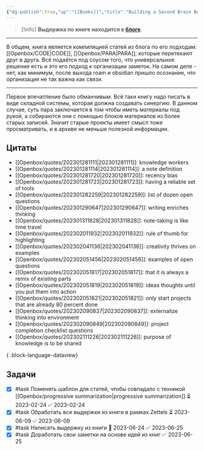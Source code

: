 ```yaml
---
{"dg-publish":true,"up":"[[Books]]","title":"Building a Second Brain Book","category":"book","status":"Completed","tags":["books"],"rating":4,"date":"2023-01-26T21:14:59+04:00","modified_at":"2023-06-25T08:47:45+03:00","dg-path":"/books/Building a Second Brain Book.md","permalink":"/books/building-a-second-brain-book/","dgPassFrontmatter":true}
---
```





> [!info]
> **Выдержка по книге находится в [блоге](https://vanadium23.me/building-a-second-brain/)**.

---

В общем, книга является компиляцией статей из блога по его подходам: [[Openbox/CODE\|CODE]], [[Openbox/PARA\|PARA]]; которые перетекают друг в друга. Всё подаётся под соусом того, что универсальное решение есть и это его подход к организации заметок. На самом деле - нет, как минимум, после выхода roam и obsidian пришло осознание, что организация не так важна как связи.

---

Первое впечатление было обманчивым. Всё таки книгу надо писать в виде складной системы, которая должна создавать синергию. В данном случае, суть пара заключается в том чтобы иметь материалы под рукой, а собираются они с помощью блоков материалов из более старых записей. Значит старые проекты имеет смысл тоже просматривать, и в архиве не меньше полезной информации.

## Цитаты

- [[Openbox/quotes/202301281111\|202301281111]]: knowledge workers
- [[Openbox/quotes/202301281114\|202301281114]]: a note definition
- [[Openbox/quotes/202301281720\|202301281720]]: recency bias
- [[Openbox/quotes/202301281723\|202301281723]]: having a reliable set of tools
- [[Openbox/quotes/202301282259\|202301282259]]: list of dozen open questions
- [[Openbox/quotes/202301290647\|202301290647]]: writing enriches thinking
- [[Openbox/quotes/202301311828\|202301311828]]: note-taking is like time travel
- [[Openbox/quotes/202302011932\|202302011932]]: rule of thumb for highlighting
- [[Openbox/quotes/202302041136\|202302041136]]: creativity thrives on examples
- [[Openbox/quotes/202302051456\|202302051456]]: examples of open questions
- [[Openbox/quotes/202302051817\|202302051817]]: that it is always a remix of existing parts
- [[Openbox/quotes/202302051819\|202302051819]]: ideas thoughts until you put them into action
- [[Openbox/quotes/202302051821\|202302051821]]: only start projects that are already 80 percent done
- [[Openbox/quotes/202302090837\|202302090837]]: externalize thinking into environment
- [[Openbox/quotes/202302090849\|202302090849]]: project completion checklist questions
- [[Openbox/quotes/202302111226\|202302111226]]: purpose of knowledge is to be shared

{ .block-language-dataview}

## Задачи

- [x] #task Поменять шаблон для статей, чтобы совпадало с техникой [[Openbox/progressive summarization\|progressive summarization]] ⏳ 2023-02-24 ✅ 2023-02-24
- [x] #task Обработать все выдержки из книги в рамках Zettels ⏳ 2023-06-09 ✅ 2023-06-09
- [x] #task Написать выдержку из книги 📅 2023-06-24 ✅ 2023-06-25
- [x] #task Доработать свои заметки на основе идей из книг ✅ 2023-06-25
